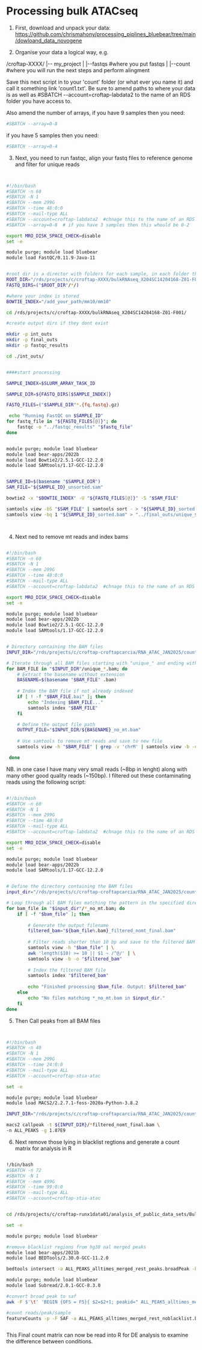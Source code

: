 # Processing bulk ATACseq

1. First, download and unpack your data: https://github.com/chrismahony/processing_piplines_bluebear/tree/main/dowloand_data_novogene


2. Organise your data a logical way, e.g.

/croftap-XXXX/
|-- my_project
| |--fastqs   #where you put fastqs
| |--count   #where you will run the next steps and perform alingment


Save this next script in to your 'count' folder (or what ever you name it) and call it something link 'count1.txt'.
Be sure to amend paths to where your data is as well as #SBATCH --account=croftap-labdata2 to the name of an RDS folder you have access to.

Also amend the number of arrays, if you have 9 samples then you need:

```bash
#SBATCH --array=0-8

```

if you have 5 samples then you need:

```bash
#SBATCH --array=0-4

```


3. Next, you need to run fastqc, align your fastq files to reference genome and filter for unique reads

```bash


#!/bin/bash
#SBATCH -n 60
#SBATCH -N 1
#SBATCH --mem 299G
#SBATCH --time 48:0:0
#SBATCH --mail-type ALL
#SBATCH --account=croftap-labdata2  #chnage this to the name of an RDS folder you have permission to access
#SBATCH --array=0-8  # if you have 3 samples then this whould be 0-2

export MRO_DISK_SPACE_CHECK=disable
set -e

module purge; module load bluebear
module load FastQC/0.11.9-Java-11


#root dir is a director with folders for each sample, in each folder there are fastq files
ROOT_DIR="/rds/projects/c/croftap-XXXX/bulkRNAseq_X204SC14204168-Z01-F001/fastqs/X204SC14204168-Z01-F001/01.RawData"
FASTQ_DIRS=("$ROOT_DIR"/*/)  

#where your index is stored
BOWTIE_INDEX="/add_your_path/mm10/mm10"

cd /rds/projects/c/croftap-XXXX/bulkRNAseq_X204SC14204168-Z01-F001/

#create output dirs if they dont exist

mkdir -p int_outs
mkdir -p final_outs
mkdir -p fastqc_results

cd ./int_outs/


####start processing

SAMPLE_INDEX=$SLURM_ARRAY_TASK_ID

SAMPLE_DIR=${FASTQ_DIRS[$SAMPLE_INDEX]}

FASTQ_FILES=("$SAMPLE_DIR"*.{fq,fastq}.gz)

 echo "Running FastQC on $SAMPLE_ID"
for fastq_file in "${FASTQ_FILES[@]}"; do
    fastqc -o "../fastqc_results" "$fastq_file"
done


module purge; module load bluebear
module load bear-apps/2022b
module load Bowtie2/2.5.1-GCC-12.2.0
module load SAMtools/1.17-GCC-12.2.0


SAMPLE_ID=$(basename "$SAMPLE_DIR")
SAM_FILE="${SAMPLE_ID}_unsorted.sam"

bowtie2 -x "$BOWTIE_INDEX" -U "${FASTQ_FILES[@]}" -S "$SAM_FILE"

samtools view -bS "$SAM_FILE" | samtools sort - > "${SAMPLE_ID}_sorted.bam"
samtools view -bq 1 "${SAMPLE_ID}_sorted.bam" > "../final_outs/unique_${SAMPLE_ID}_sorted.bam"




```

4. Next ned to remove mt reads and index bams



```bash

#!/bin/bash
#SBATCH -n 60
#SBATCH -N 1
#SBATCH --mem 299G
#SBATCH --time 48:0:0
#SBATCH --mail-type ALL
#SBATCH --account=croftap-labdata2  #chnage this to the name of an RDS folder you have permission to access

export MRO_DISK_SPACE_CHECK=disable
set -e

module purge; module load bluebear
module load bear-apps/2022b
module load Bowtie2/2.5.1-GCC-12.2.0
module load SAMtools/1.17-GCC-12.2.0


# Directory containing the BAM files
INPUT_DIR="/rds/projects/c/croftap-croftapcarcia/RNA_ATAC_JAN2025/count/final_outs/"

# Iterate through all BAM files starting with "unique_" and ending with ".bam"
for BAM_FILE in "$INPUT_DIR"/unique_*.bam; do
    # Extract the basename without extension
    BASENAME=$(basename "$BAM_FILE" .bam)
    
    # Index the BAM file if not already indexed
    if [ ! -f "$BAM_FILE.bai" ]; then
        echo "Indexing $BAM_FILE..."
        samtools index "$BAM_FILE"
    fi

    # Define the output file path
    OUTPUT_FILE="$INPUT_DIR/${BASENAME}_no_mt.bam"
    
    # Use samtools to remove mt reads and save to new file
    samtools view -h "$BAM_FILE" | grep -v 'chrM' | samtools view -b -o "$OUTPUT_FILE"

 done


```


NB. in one case I have many very small reads (~8bp in lenght) along with many other good quality reads (~150bp). I filtered out these contaminating reads using the following script:



```bash

#!/bin/bash
#SBATCH -n 60
#SBATCH -N 1
#SBATCH --mem 299G
#SBATCH --time 48:0:0
#SBATCH --mail-type ALL
#SBATCH --account=croftap-labdata2  #chnage this to the name of an RDS folder you have permission to access

export MRO_DISK_SPACE_CHECK=disable
set -e

module purge; module load bluebear
module load bear-apps/2022b
module load SAMtools/1.17-GCC-12.2.0


# Define the directory containing the BAM files
input_dir="/rds/projects/c/croftap-croftapcarcia/RNA_ATAC_JAN2025/count/final_outs/"

# Loop through all BAM files matching the pattern in the specified directory
for bam_file in "$input_dir"/*_no_mt.bam; do
    if [ -f "$bam_file" ]; then
                
        # Generate the output filename
        filtered_bam="${bam_file%.bam}_filtered_nomt_final.bam"
        
        # Filter reads shorter than 10 bp and save to the filtered BAM file
        samtools view -h "$bam_file" | \
        awk 'length($10) >= 10 || $1 ~ /^@/' | \
        samtools view -b -o "$filtered_bam"
        
        # Index the filtered BAM file
        samtools index "$filtered_bam"
        
        echo "Finished processing $bam_file. Output: $filtered_bam"
    else
        echo "No files matching *_no_mt.bam in $input_dir."
    fi
done


```






5. Then Call peaks from all BAM files


```bash


#!/bin/bash
#SBATCH -n 40
#SBATCH -N 1
#SBATCH --mem 299G
#SBATCH --time 24:0:0
#SBATCH --mail-type ALL
#SBATCH --account=croftap-stia-atac

set -e

module purge; module load bluebear
module load MACS2/2.2.7.1-foss-2020a-Python-3.8.2

INPUT_DIR="/rds/projects/c/croftap-croftapcarcia/RNA_ATAC_JAN2025/count/final_outs/"

macs2 callpeak -t ${INPUT_DIR}/*filtered_nomt_final.bam \
-n ALL_PEAKS -g 1.87E9


```



6. Next remove those lying in blacklist regtions and generate a count matrix for analysis in R

```bash

!/bin/bash
#SBATCH -n 72
#SBATCH -N 1
#SBATCH --mem 499G
#SBATCH --time 99:0:0
#SBATCH --mail-type ALL
#SBATCH --account=croftap-stia-atac


cd /rds/projects/c/croftap-runx1data01/analysis_of_public_data_sets/Bulk_human_data/GSE128644_ATACseq

set -e

module purge; module load bluebear

#remove blacklist regions from hg38 nal merged peaks
module load bear-apps/2021b
module load BEDTools/2.30.0-GCC-11.2.0

bedtools intersect -a ALL_PEAKS_alltimes_merged_rest_peaks.broadPeak -b /rds/projects/m/mahonyc-kitwong-runx1/ATAC-processing_CM/hg38.blacklist.bed -v > ALL_PEAKS_alltimes_merged_rest_noblacklist.broadPeak

module purge; module load bluebear
module load Subread/2.0.1-GCC-8.3.0

#convert broad peak to saf
awk -F $'\t' 'BEGIN {OFS = FS}{ $2=$2+1; peakid=" ALL_PEAKS_alltimes_merged_rest_peak_"++nr;  print peakid,$1,$2,$3,"."}' ALL_PEAKS_alltimes_merged_rest_noblacklist.broadPeak > ALL_PEAKS_alltimes_merged_rest_noblacklist.broadPeak.saf

#count reads/peak/sample
featureCounts -p -F SAF -a ALL_PEAKS_alltimes_merged_rest_noblacklist.broadPeak.saf --fracOverlap 0.2 -o all_timepoints_merged_peaks_macs_broad.counts nomt_ATAC_merged.bam /rds/projects/c/croftap-runx1data01/analysis_of_public_data_sets/Bulk_human_data/GSE128644_ATACseq/ATAC_tnfa72h/nomt_ATAC_TNF_merged.bam /rds/projects/m/mahonyc-kitwong-runx1/ATAC-processing_CM/nomt_unique_SRR8758528_sorted.bam /rds/projects/m/mahonyc-kitwong-runx1/ATAC-processing_CM/nomt_unique_SRR8758527_sorted.bam



```


This Final count matrix can now be read into R for DE analysis to examine the difference between conditions.
